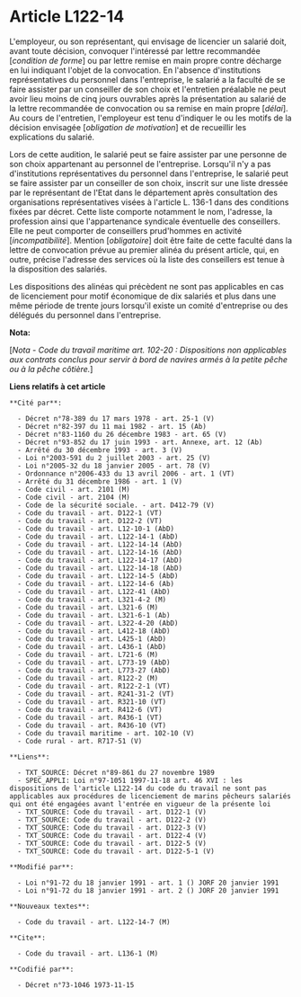 # Article L122-14

L'employeur, ou son représentant, qui envisage de licencier un salarié doit, avant toute décision, convoquer l'intéressé par
lettre recommandée [*condition de forme*] ou par lettre remise en main propre contre décharge en lui indiquant l'objet de la
convocation. En l'absence d'institutions représentatives du personnel dans l'entreprise, le salarié a la faculté de se faire
assister par un conseiller de son choix et l'entretien préalable ne peut avoir lieu moins de cinq jours ouvrables après la
présentation au salarié de la lettre recommandée de convocation ou sa remise en main propre [*délai*]. Au cours de
l'entretien, l'employeur est tenu d'indiquer le ou les motifs de la décision envisagée [*obligation de motivation*] et de
recueillir les explications du salarié.

Lors de cette audition, le salarié peut se faire assister par une personne de son choix appartenant au personnel de
l'entreprise. Lorsqu'il n'y a pas d'institutions représentatives du personnel dans l'entreprise, le salarié peut se faire
assister par un conseiller de son choix, inscrit sur une liste dressée par le représentant de l'Etat dans le département
après consultation des organisations représentatives visées à l'article L. 136-1 dans des conditions fixées par décret. Cette
liste comporte notamment le nom, l'adresse, la profession ainsi que l'appartenance syndicale éventuelle des conseillers. Elle
ne peut comporter de conseillers prud'hommes en activité [*incompatibilité*]. Mention [*obligatoire*] doit être faite de
cette faculté dans la lettre de convocation prévue au premier alinéa du présent article, qui, en outre, précise l'adresse des
services où la liste des conseillers est tenue à la disposition des salariés.

Les dispositions des alinéas qui précèdent ne sont pas applicables en cas de licenciement pour motif économique de dix
salariés et plus dans une même période de trente jours lorsqu'il existe un comité d'entreprise ou des délégués du personnel
dans l'entreprise.

**Nota:**

[*Nota - Code du travail maritime art. 102-20 : Dispositions non applicables aux contrats conclus pour servir à bord de
navires armés à la petite pêche ou à la pêche côtière.*]

**Liens relatifs à cet article**

	**Cité par**:

	  - Décret n°78-389 du 17 mars 1978 - art. 25-1 (V)
	  - Décret n°82-397 du 11 mai 1982 - art. 15 (Ab)
	  - Décret n°83-1160 du 26 décembre 1983 - art. 65 (V)
	  - Décret n°93-852 du 17 juin 1993 - art. Annexe, art. 12 (Ab)
	  - Arrêté du 30 décembre 1993 - art. 3 (V)
	  - Loi n°2003-591 du 2 juillet 2003 - art. 25 (V)
	  - Loi n°2005-32 du 18 janvier 2005 - art. 78 (V)
	  - Ordonnance n°2006-433 du 13 avril 2006 - art. 1 (VT)
	  - Arrêté du 31 décembre 1986 - art. 1 (V)
	  - Code civil - art. 2101 (M)
	  - Code civil - art. 2104 (M)
	  - Code de la sécurité sociale. - art. D412-79 (V)
	  - Code du travail - art. D122-1 (VT)
	  - Code du travail - art. D122-2 (VT)
	  - Code du travail - art. L12-10-1 (AbD)
	  - Code du travail - art. L122-14-1 (AbD)
	  - Code du travail - art. L122-14-14 (AbD)
	  - Code du travail - art. L122-14-16 (AbD)
	  - Code du travail - art. L122-14-17 (AbD)
	  - Code du travail - art. L122-14-18 (AbD)
	  - Code du travail - art. L122-14-5 (AbD)
	  - Code du travail - art. L122-14-6 (Ab)
	  - Code du travail - art. L122-41 (AbD)
	  - Code du travail - art. L321-4-2 (M)
	  - Code du travail - art. L321-6 (M)
	  - Code du travail - art. L321-6-1 (Ab)
	  - Code du travail - art. L322-4-20 (AbD)
	  - Code du travail - art. L412-18 (AbD)
	  - Code du travail - art. L425-1 (AbD)
	  - Code du travail - art. L436-1 (AbD)
	  - Code du travail - art. L721-6 (M)
	  - Code du travail - art. L773-19 (AbD)
	  - Code du travail - art. L773-27 (AbD)
	  - Code du travail - art. R122-2 (M)
	  - Code du travail - art. R122-2-1 (VT)
	  - Code du travail - art. R241-31-2 (VT)
	  - Code du travail - art. R321-10 (VT)
	  - Code du travail - art. R412-6 (VT)
	  - Code du travail - art. R436-1 (VT)
	  - Code du travail - art. R436-10 (VT)
	  - Code du travail maritime - art. 102-10 (V)
	  - Code rural - art. R717-51 (V)

	**Liens**:

	  - TXT_SOURCE: Décret n°89-861 du 27 novembre 1989
	  - SPEC_APPLI: Loi n°97-1051 1997-11-18 art. 46 XVI : les dispositions de l'article L122-14 du code du travail ne sont pas applicables aux procédures de licenciement de marins pêcheurs salariés qui ont été engagées avant l'entrée en vigueur de la présente loi
	  - TXT_SOURCE: Code du travail - art. D122-1 (V)
	  - TXT_SOURCE: Code du travail - art. D122-2 (V)
	  - TXT_SOURCE: Code du travail - art. D122-3 (V)
	  - TXT_SOURCE: Code du travail - art. D122-4 (V)
	  - TXT_SOURCE: Code du travail - art. D122-5 (V)
	  - TXT_SOURCE: Code du travail - art. D122-5-1 (V)

	**Modifié par**:

	  - Loi n°91-72 du 18 janvier 1991 - art. 1 () JORF 20 janvier 1991
	  - Loi n°91-72 du 18 janvier 1991 - art. 2 () JORF 20 janvier 1991

	**Nouveaux textes**:

	  - Code du travail - art. L122-14-7 (M)

	**Cite**:

	  - Code du travail - art. L136-1 (M)

	**Codifié par**:

	  - Décret n°73-1046 1973-11-15
